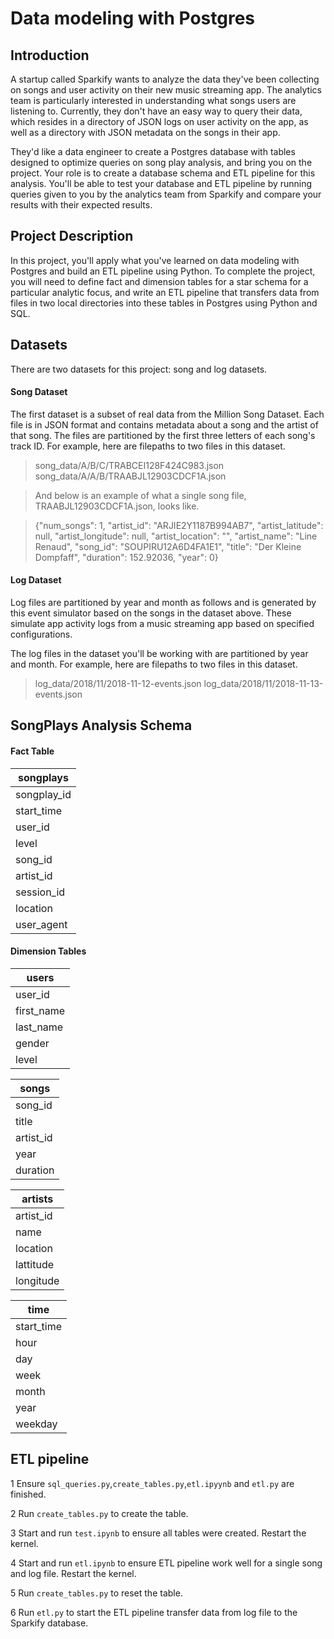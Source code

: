 # Data modeling with Postgres
## Introduction
A startup called Sparkify wants to analyze the data they've been collecting on songs and user activity on their new music streaming app. The analytics team is particularly interested in understanding what songs users are listening to. Currently, they don't have an easy way to query their data, which resides in a directory of JSON logs on user activity on the app, as well as a directory with JSON metadata on the songs in their app.

They'd like a data engineer to create a Postgres database with tables designed to optimize queries on song play analysis, and bring you on the project. Your role is to create a database schema and ETL pipeline for this analysis. You'll be able to test your database and ETL pipeline by running queries given to you by the analytics team from Sparkify and compare your results with their expected results.

## Project Description
In this project, you'll apply what you've learned on data modeling with Postgres and build an ETL pipeline using Python. To complete the project, you will need to define fact and dimension tables for a star schema for a particular analytic focus, and write an ETL pipeline that transfers data from files in two local directories into these tables in Postgres using Python and SQL.

## Datasets

There are two datasets for this project: song and log datasets.

#### Song Dataset
The first dataset is a subset of real data from the Million Song Dataset. Each file is in JSON format and contains metadata about a song and the artist of that song. The files are partitioned by the first three letters of each song's track ID. For example, here are filepaths to two files in this dataset.

> song_data/A/B/C/TRABCEI128F424C983.json
> song_data/A/A/B/TRAABJL12903CDCF1A.json

> And below is an example of what a single song file, TRAABJL12903CDCF1A.json, looks like.

> {"num_songs": 1, "artist_id": "ARJIE2Y1187B994AB7", "artist_latitude": null, "artist_longitude": null, "artist_location": "", "artist_name": "Line Renaud", "song_id": "SOUPIRU12A6D4FA1E1", "title": "Der Kleine Dompfaff", "duration": 152.92036, "year": 0}


#### Log Dataset

Log files are partitioned by year and month as follows and is generated by this event simulator based on the songs in the dataset above. These simulate app activity logs from a music streaming app based on specified configurations.

The log files in the dataset you'll be working with are partitioned by year and month. For example, here are filepaths to two files in this dataset.

> log_data/2018/11/2018-11-12-events.json
> log_data/2018/11/2018-11-13-events.json


## SongPlays Analysis Schema

#### Fact Table

| songplays |
| --- |
| songplay_id |
| start_time |
| user_id |
| level |
| song_id |
| artist_id |
| session_id |
| location |
| user_agent |

#### Dimension Tables

| users  |
| --- |
| user_id |
| first_name |
| last_name |
| gender |
| level |


| songs   |
| --- |
| song_id |
| title |
| artist_id |
| year |
| duration |


| artists    |
| --- |
| artist_id |
| name |
| location |
| lattitude |
| longitude |


| time     |
| --- |
| start_time |
| hour |
| day |
| week |
| month |
| year |
| weekday |

## ETL pipeline

1 Ensure `sql_queries.py`,`create_tables.py`,`etl.ipyynb` and `etl.py` are finished.

2  Run `create_tables.py` to create the table.

3  Start and run `test.ipynb` to ensure all tables were created. Restart the kernel.

4  Start and run `etl.ipynb` to ensure ETL pipeline work well for a single song and log file. Restart the kernel.

5  Run `create_tables.py` to reset the table.

6  Run `etl.py` to start the ETL pipeline transfer data from log file to the Sparkify database.